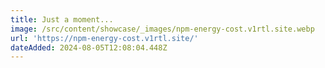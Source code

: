 ```yaml
---
title: Just a moment...
image: /src/content/showcase/_images/npm-energy-cost.v1rtl.site.webp
url: 'https://npm-energy-cost.v1rtl.site/'
dateAdded: 2024-08-05T12:08:04.448Z
---
```


